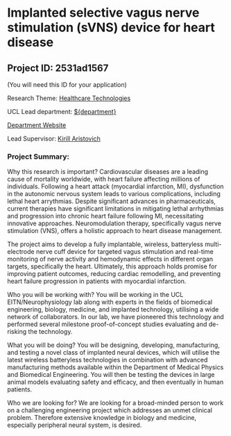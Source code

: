 # Implanted selective vagus nerve stimulation (sVNS) device for heart disease

## Project ID: **2531ad1567**
(You will need this ID for your application)

Research Theme: [Healthcare Technologies](../themes/healthcare-technologies.md)

UCL Lead department: [${department}](../departments/medical-physics-and-biomedical-engineering.md)

[Department Website](https://www.ucl.ac.uk/medical-physics-biomedical-engineering)

Lead Supervisor: [Kirill Aristovich](https://profiles.ucl.ac.uk/35960)

### Project Summary:

Why this research is important?
Cardiovascular diseases are a leading cause of mortality worldwide, with heart failure affecting millions of individuals. Following a heart attack (myocardial infarction, MI), dysfunction in the autonomic nervous system leads to various complications, including lethal heart arrythmias. Despite significant advances in pharmaceuticals, current therapies have significant limitations in mitigating lethal arrhythmias and progression into chronic heart failure following MI, necessitating innovative approaches. Neuromodulation therapy, specifically vagus nerve stimulation (VNS), offers a holistic approach to heart disease management. 

The project aims to develop a fully implantable, wireless, batteryless multi-electrode nerve cuff device for targeted vagus stimulation and real-time monitoring of nerve activity and hemodynamic effects in different organ targets, specifically the heart. Ultimately, this approach holds promise for improving patient outcomes, reducing cardiac remodelling, and preventing heart failure progression in patients with myocardial infarction. 

Who you will be working with?
You will be working in the UCL EITN/Neurophysiology lab along with experts in the fields of biomedical engineering, biology, medicine, and implanted technology, utilising a wide network of collaborators. In our lab, we have pioneered this technology and performed several milestone proof-of-concept studies evaluating and de-risking the technology.

What you will be doing?
You will be designing, developing, manufacturing, and testing a novel class of implanted neural devices, which will utilise the latest wireless batteryless technologies in combination with advanced manufacturing methods available within the Department of Medical Physics and Biomedical Engineering. You will then be testing the devices in large animal models evaluating safety and efficacy, and then eventually in human patients.    

Who we are looking for?
We are looking for a broad-minded person to work on a challenging engineering project which addresses an unmet clinical problem. Therefore extensive knowledge in biology and medicine, especially peripheral neural system, is desired.
